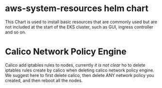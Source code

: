 # aws-system-resources helm chart

This Chart is used to install basic resources that are commonly used but are not included at the start of the EKS cluster, such as GUI, ingress controller and so on.

# Calico Network Policy Engine

Calico add iptables rules to nodes, currently *it is not clear* ho to delete iptables rules create by calico when deleting calico network policy engine. We suggest here to first delete calico, then delete ANY network policy you created, and then reboot all the nodes.